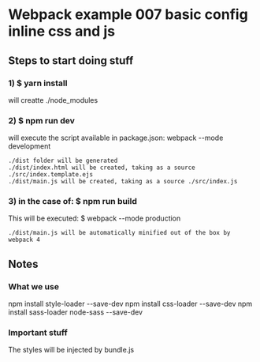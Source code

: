 # Webpack example 007 basic config inline css and js

## Steps to start doing stuff

### 1) $ yarn install

will creatte ./node_modules

### 2) $ npm run dev

will execute the script available in package.json: webpack --mode development

    ./dist folder will be generated 
    ./dist/index.html will be created, taking as a source ./src/index.template.ejs
    ./dist/main.js will be created, taking as a source ./src/index.js

### 3) in the case of: $ npm run build

This will be executed: $ webpack --mode production

    ./dist/main.js will be automatically minified out of the box by webpack 4

## Notes

### What we use

npm install style-loader --save-dev
npm install css-loader --save-dev
npm install sass-loader node-sass --save-dev

### Important stuff

The styles will be injected by bundle.js